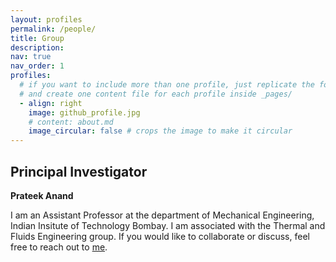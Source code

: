 ```yaml
---
layout: profiles
permalink: /people/
title: Group
description:
nav: true
nav_order: 1
profiles:
  # if you want to include more than one profile, just replicate the following block
  # and create one content file for each profile inside _pages/
  - align: right
    image: github_profile.jpg
    # content: about.md
    image_circular: false # crops the image to make it circular
---
```


## Principal Investigator

**Prateek Anand**

I am an Assistant Professor at the department of Mechanical Engineering, Indian Insitute of Technology Bombay. I am associated with the Thermal and Fluids Engineering group. If you would like to collaborate or discuss, feel free to reach out to [me](/contact/).
